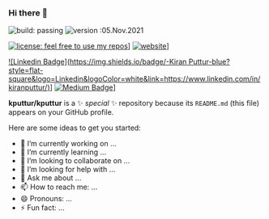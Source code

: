 ### Hi there 👋

![build: passing](https://img.shields.io/badge/build-passing-success)
![version :05.Nov.2021](https://img.shields.io/badge/version-05.Nov.2021-informational)

[![license: feel free to use my repos](https://img.shields.io/badge/license-feel%20free%20to%20use%20my%20repos-success)](https://github.com/kputtur)]
[![website](https://img.shields.io/badge/website-kputtur.github.io-informational)](https://kputtur.github.io)]

[![Linkedin Badge](https://img.shields.io/badge/-Kiran Puttur-blue?style=flat-square&logo=Linkedin&logoColor=white&link=https://www.linkedin.com/in/kiranputtur/)](https://www.linkedin.com/in/kiranputtur/)]
[![Medium Badge](https://img.shields.io/badge/-@kiranputtur-03a57a?style=flat-square&labelColor=000000&logo=Medium&link=https://medium.com/@kiranputtur/)](https://medium.com/@kiranputtur)]

**kputtur/kputtur** is a ✨ _special_ ✨ repository because its `README.md` (this file) appears on your GitHub profile.

Here are some ideas to get you started:

- 🔭 I’m currently working on ...
- 🌱 I’m currently learning ...
- 👯 I’m looking to collaborate on ...
- 🤔 I’m looking for help with ...
- 💬 Ask me about ...
- 📫 How to reach me: ...
- 😄 Pronouns: ...
- ⚡ Fun fact: ...

<!--
**kputtur/kputtur** is a ✨ _special_ ✨ repository because its `README.md` (this file) appears on your GitHub profile.

Here are some ideas to get you started:

- 🔭 I’m currently working on ...
- 🌱 I’m currently learning ...
- 👯 I’m looking to collaborate on ...
- 🤔 I’m looking for help with ...
- 💬 Ask me about ...
- 📫 How to reach me: ...
- 😄 Pronouns: ...
- ⚡ Fun fact: ...
-->
